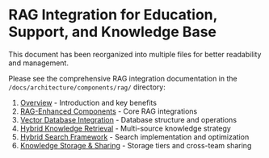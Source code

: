 # RAG Integration for Education, Support, and Knowledge Base

This document has been reorganized into multiple files for better readability and management.

Please see the comprehensive RAG integration documentation in the `/docs/architecture/components/rag/` directory:

1. [Overview](./rag/README.md) - Introduction and key benefits
2. [RAG-Enhanced Components](./rag/1-rag-enhanced-components.md) - Core RAG integrations
3. [Vector Database Integration](./rag/2-vector-database-integration.md) - Database structure and operations
4. [Hybrid Knowledge Retrieval](./rag/3-hybrid-knowledge-retrieval.md) - Multi-source knowledge strategy
5. [Hybrid Search Framework](./rag/4-hybrid-search-framework.md) - Search implementation and optimization
6. [Knowledge Storage & Sharing](./rag/5-knowledge-storage-sharing.md) - Storage tiers and cross-team sharing
